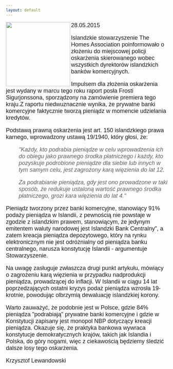 ```yaml
---
layout: default
---
```

<img src="{{site.baseurl}}\articles\pictures\465.islandia.png"  align="left" width="200"><!--222-->
<p style="margin: 0px 0px 18px; font-size: 18px; font-family: Helvetica;">28.05.2015</p><p style="margin: 0px 0px 18px; font-size: 18px; font-family: Helvetica;">Islandzkie stowarzyszenie The Homes Association poinformowało o złożeniu do miejscowej policji oskarżenia skierowanego wobec wszystkich dyrektorów islandzkich banków komercyjnych.</p><p style="margin: 0px 0px 18px; font-size: 18px; font-family: Helvetica;">Impulsem dla złożenia oskarżenia jest wydany w marcu tego roku raport posła Frosti Sigurjonssona, sporządzony na zamówienie premiera tego kraju.Z raportu niedwuznacznie wynika, że prywatne banki komercyjne faktycznie tworzą pieniądz w momencie udzielania kredytów.</p><p style="margin: 0px 0px 18px; font-size: 18px; font-family: Helvetica;">Podstawą prawną oskarżenia jest art. 150 islandzkiego prawa karnego, wprowadzony ustawą 19/1940, który głosi, że:</p><blockquote style="margin: 0 0 0 40px; border: none; padding: 0px;"><p style="margin: 0px 0px 18px; font-size: 18px; font-family: Helvetica;"><i>"Każdy, kto podrabia pieniądze w celu wprowadzenia ich do obiegu jako prawnego środka płatniczego i każdy, kto pozyskuje podrobione pieniądze dla siebie lub innych w tym samym celu, jest zagrożony karą więzienia do lat 12.</i></p><p style="margin: 0px 0px 18px; font-size: 18px; font-family: Helvetica;"><i>Za podrabianie pieniądza, gdy jest ono prowadzone w taki sposób, że redukuje ustaloną wartość prawnego środka płatniczego, grozi kara więzienia do lat 4."</i></p></blockquote><p style="margin: 0px 0px 18px; font-size: 18px; font-family: Helvetica;">Pieniądz tworzony przez banki komercyjne, stanowiący 91% podaży pieniądza w Islandii, z pewnością nie powstaje w zgodzie z islandzkim prawem, stanowiącym, że jedynym emitentem waluty narodowej jest Islandzki Bank Centralny", a zatem kreacja pieniądza depozytowego, który na rynku elektronicznym nie jest odróżnialny od pieniądza banku centralnego, narusza konstytucję Islandii - argumentuje Stowarzyszenie.</p><p style="margin: 0px 0px 18px; font-size: 18px; font-family: Helvetica;">Na uwagę zasługuje zwłaszcza drugi punkt artykułu, mówiący o zagrożeniu karą więzienia w przypadku nadprodukcji pieniądza, prowadzącej do inflacji. W Islandii w ciągu 14 lat poprzedzających ostatni kryzys podaż pieniądza wzrosła 19-krotnie, powodując olbrzymią dewaluację islandzkiej korony.</p><p style="margin: 0px 0px 18px; font-size: 18px; font-family: Helvetica;">
</p><p style="margin: 0px 0px 18px; font-size: 18px; font-family: Helvetica;">Warto zauważyć, że podobnie jest w Polsce, gdzie 84% pieniądza "podrabiają" prywatne banki komercyjne i gdzie w Konstytucji zapisany jest monopol NBP dotyczący kreacji pieniądza. Okazuje się, że praktyka bankowa wywraca konstytucje demokratycznych krajów, takich jak Islandia i Polska, do góry nogami, więc z ciekawością będziemy śledzić dalsze losy tego oskarżenia.</p><p style="margin: 0px 0px 18px; font-size: 18px; font-family: Helvetica;">Krzysztof Lewandowski</p>